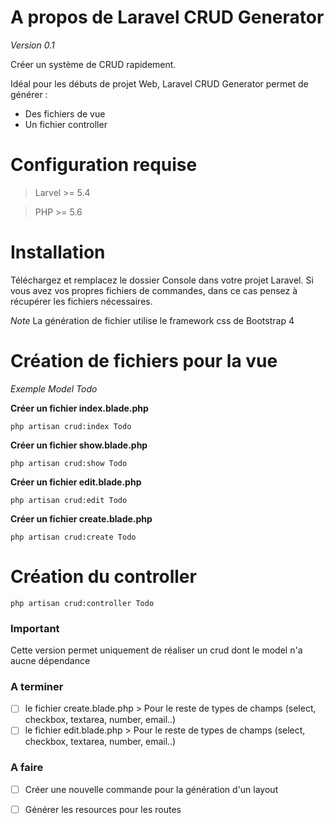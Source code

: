 # A propos de Laravel CRUD Generator

*Version 0.1*

Créer un système de CRUD rapidement.

Idéal pour les débuts de projet Web, Laravel CRUD Generator permet de générer :
* Des fichiers de vue
* Un fichier controller

# Configuration requise
> Larvel >= 5.4

> PHP >= 5.6

# Installation

Téléchargez et remplacez le dossier Console dans votre projet Laravel.
Si vous avez vos propres fichiers de commandes, dans ce cas pensez à récupérer les fichiers nécessaires.

*Note*
La génération de fichier utilise le framework css de Bootstrap 4

# Création de fichiers pour la vue

*Exemple Model Todo*

**Créer un fichier index.blade.php**

```
php artisan crud:index Todo
```

**Créer un fichier show.blade.php**

```
php artisan crud:show Todo
```

**Créer un fichier edit.blade.php**

```
php artisan crud:edit Todo
```

**Créer un fichier create.blade.php**

```
php artisan crud:create Todo
```

#  Création du controller

```
php artisan crud:controller Todo
```

### Important

Cette version permet uniquement de réaliser un crud dont le model n'a aucne dépendance

### A terminer
- [ ] le fichier create.blade.php > Pour le reste de types de champs (select, checkbox, textarea, number, email..)
- [ ] le fichier edit.blade.php > Pour le reste de types de champs (select, checkbox, textarea, number, email..)

### A faire
- [ ] Créer une nouvelle commande pour la génération d'un layout
- [ ] Générer les resources pour les routes

